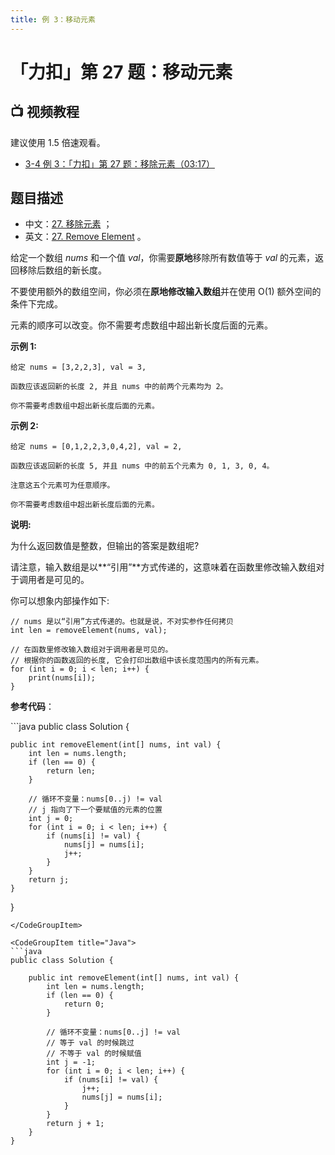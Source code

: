 ```yaml
---
title: 例 3：移动元素
---
```




# 「力扣」第 27 题：移动元素

## :tv: **视频教程**

建议使用 1.5 倍速观看。


* [3-4 例 3：「力扣」第 27 题：移除元素（03:17）](https://www.bilibili.com/video/BV1Jg411M7Lp?p=4)

## 题目描述

+ 中文：[27. 移除元素](https://leetcode-cn.com/problems/remove-element/description/) ；
+ 英文：[27. Remove Element](https://leetcode.com/problems/remove-element/description/) 。

给定一个数组 *nums* 和一个值 *val*，你需要**原地**移除所有数值等于 *val* 的元素，返回移除后数组的新长度。

不要使用额外的数组空间，你必须在**原地修改输入数组**并在使用 O(1) 额外空间的条件下完成。

元素的顺序可以改变。你不需要考虑数组中超出新长度后面的元素。

**示例 1:**

```
给定 nums = [3,2,2,3], val = 3,

函数应该返回新的长度 2, 并且 nums 中的前两个元素均为 2。

你不需要考虑数组中超出新长度后面的元素。
```

**示例 2:**

```
给定 nums = [0,1,2,2,3,0,4,2], val = 2,

函数应该返回新的长度 5, 并且 nums 中的前五个元素为 0, 1, 3, 0, 4。

注意这五个元素可为任意顺序。

你不需要考虑数组中超出新长度后面的元素。
```

**说明:**

为什么返回数值是整数，但输出的答案是数组呢?

请注意，输入数组是以**“引用”**方式传递的，这意味着在函数里修改输入数组对于调用者是可见的。

你可以想象内部操作如下:

```
// nums 是以“引用”方式传递的。也就是说，不对实参作任何拷贝
int len = removeElement(nums, val);

// 在函数里修改输入数组对于调用者是可见的。
// 根据你的函数返回的长度, 它会打印出数组中该长度范围内的所有元素。
for (int i = 0; i < len; i++) {
    print(nums[i]);
}
```


**参考代码**：


<CodeGroup>
<CodeGroupItem title="Java">
```java
public class Solution {

    public int removeElement(int[] nums, int val) {
        int len = nums.length;
        if (len == 0) {
            return len;
        }

        // 循环不变量：nums[0..j) != val
        // j 指向了下一个要赋值的元素的位置
        int j = 0;
        for (int i = 0; i < len; i++) {
            if (nums[i] != val) {
                nums[j] = nums[i];
                j++;
            }
        }
        return j;
    }
}

```
</CodeGroupItem>

<CodeGroupItem title="Java">
```java
public class Solution {

    public int removeElement(int[] nums, int val) {
        int len = nums.length;
        if (len == 0) {
            return 0;
        }

        // 循环不变量：nums[0..j] != val
        // 等于 val 的时候跳过
        // 不等于 val 的时候赋值
        int j = -1;
        for (int i = 0; i < len; i++) {
            if (nums[i] != val) {
                j++;
                nums[j] = nums[i];
            }
        }
        return j + 1;
    }
}
```
</CodeGroupItem>
</CodeGroup>
